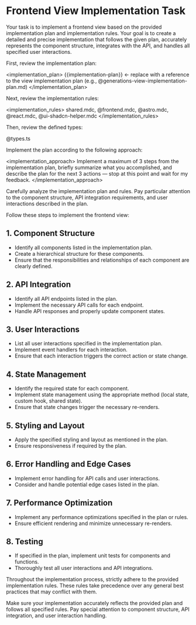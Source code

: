 # Frontend View Implementation Task

Your task is to implement a frontend view based on the provided implementation plan and implementation rules. Your goal is to create a detailed and precise implementation that follows the given plan, accurately represents the component structure, integrates with the API, and handles all specified user interactions.

First, review the implementation plan:

<implementation_plan>
{{implementation-plan}} <- replace with a reference to the view implementation plan (e.g., @generations-view-implementation-plan.md)
</implementation_plan>

Next, review the implementation rules:

<implementation_rules>
shared.mdc, @frontend.mdc, @astro.mdc, @react.mdc, @ui-shadcn-helper.mdc
</implementation_rules>

Then, review the defined types:

<types>
@types.ts
</types>

Implement the plan according to the following approach:

<implementation_approach>
Implement a maximum of 3 steps from the implementation plan, briefly summarize what you accomplished, and describe the plan for the next 3 actions — stop at this point and wait for my feedback.
</implementation_approach>

Carefully analyze the implementation plan and rules. Pay particular attention to the component structure, API integration requirements, and user interactions described in the plan.

Follow these steps to implement the frontend view:

## 1. Component Structure

- Identify all components listed in the implementation plan.
- Create a hierarchical structure for these components.
- Ensure that the responsibilities and relationships of each component are clearly defined.

## 2. API Integration

- Identify all API endpoints listed in the plan.
- Implement the necessary API calls for each endpoint.
- Handle API responses and properly update component states.

## 3. User Interactions

- List all user interactions specified in the implementation plan.
- Implement event handlers for each interaction.
- Ensure that each interaction triggers the correct action or state change.

## 4. State Management

- Identify the required state for each component.
- Implement state management using the appropriate method (local state, custom hook, shared state).
- Ensure that state changes trigger the necessary re-renders.

## 5. Styling and Layout

- Apply the specified styling and layout as mentioned in the plan.
- Ensure responsiveness if required by the plan.

## 6. Error Handling and Edge Cases

- Implement error handling for API calls and user interactions.
- Consider and handle potential edge cases listed in the plan.

## 7. Performance Optimization

- Implement any performance optimizations specified in the plan or rules.
- Ensure efficient rendering and minimize unnecessary re-renders.

## 8. Testing

- If specified in the plan, implement unit tests for components and functions.
- Thoroughly test all user interactions and API integrations.

Throughout the implementation process, strictly adhere to the provided implementation rules. These rules take precedence over any general best practices that may conflict with them.

Make sure your implementation accurately reflects the provided plan and follows all specified rules. Pay special attention to component structure, API integration, and user interaction handling.
